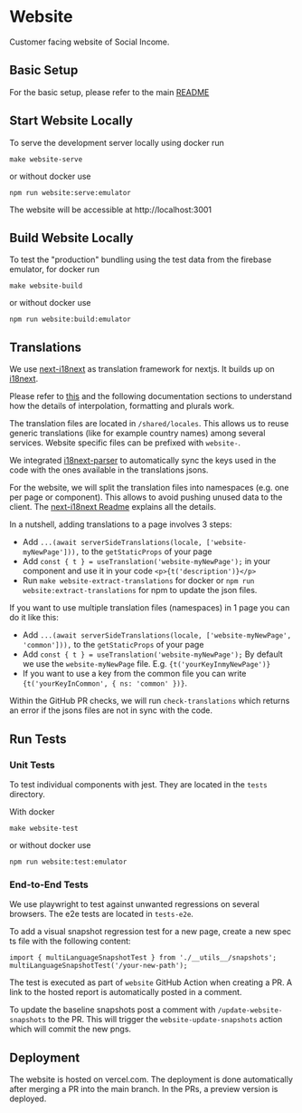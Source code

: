 # Website

Customer facing website of Social Income.

## Basic Setup

For the basic setup, please refer to the main [README](../README.md)

## Start Website Locally

To serve the development server locally using docker run

```
make website-serve
```

or without docker use

```
npm run website:serve:emulator
```

The website will be accessible at http://localhost:3001

## Build Website Locally

To test the "production" bundling using the test data from the firebase
emulator, for docker run

```
make website-build
```

or without docker use

```
npm run website:build:emulator
```

## Translations

We use [next-i18next](https://github.com/i18next/next-i18next) as
translation framework for nextjs. It builds up on
[i18next](https://www.i18next.com).

Please refer to
[this](https://www.i18next.com/translation-function/essentials) and the
following documentation sections to understand how the details of
interpolation, formatting and plurals work.

The translation files are located in `/shared/locales`. This allows us
to reuse generic translations (like for example country names) among
several services. Website specific files can be prefixed with
`website-`.

We integrated
[i18next-parser](https://github.com/i18next/i18next-parser) to
automatically sync the keys used in the code with the ones available in
the translations jsons.

For the website, we will split the translation files into namespaces (e.g.
one per page or component). This allows to avoid pushing unused data to
the client. The
[next-i18next Readme](https://github.com/i18next/next-i18next#3-project-setup)
explains all the details.

In a nutshell, adding translations to a page involves 3 steps:

- Add
  `...(await serverSideTranslations(locale, ['website-myNewPage'])),` to
  the `getStaticProps` of your page
- Add `const { t } = useTranslation('website-myNewPage');` in your
  component and use it in your code `<p>{t('description')}</p>`
- Run `make website-extract-translations` for docker or
  `npm run website:extract-translations` for npm to update the json
  files.

If you want to use multiple translation files (namespaces) in 1 page you can do it like this:

- Add
  `...(await serverSideTranslations(locale, ['website-myNewPage', 'common'])),` to
  the `getStaticProps` of your page
- Add `const { t } = useTranslation('website-myNewPage');` By default we use the `website-myNewPage` file.
  E.g. `{t('yourKeyInmyNewPage')}`
- If you want to use a key from the common file you can write `{t('yourKeyInCommon', { ns: 'common' })}`.

Within the GitHub PR checks, we will run `check-translations` which
returns an error if the jsons files are not in sync with the code.

## Run Tests

### Unit Tests

To test individual components with jest. They are located in the `tests`
directory.

With docker

```
make website-test
```

or without docker use

```
npm run website:test:emulator
```

### End-to-End Tests

We use playwright to test against unwanted regressions on several
browsers. The e2e tests are located in `tests-e2e`.

To add a visual snapshot regression test for a new page, create a new
spec ts file with the following content:

```
import { multiLanguageSnapshotTest } from './__utils__/snapshots';
multiLanguageSnapshotTest('/your-new-path');
```

The test is executed as part of `website` GitHub Action when creating a
PR. A link to the hosted report is automatically posted in a comment.

To update the baseline snapshots post a comment with
`/update-website-snapshots` to the PR. This will trigger the
`website-update-snapshots` action which will commit the new pngs.

## Deployment

The website is hosted on vercel.com. The deployment is done
automatically after merging a PR into the main branch. In the PRs, a
preview version is deployed.
